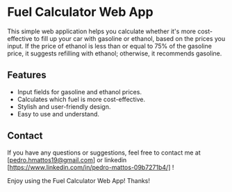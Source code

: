 # Fuel Calculator Web App

This simple web application helps you calculate whether it's more cost-effective to fill up your car with gasoline or ethanol, based on the prices you input. If the price of ethanol is less than or equal to 75% of the gasoline price, it suggests refilling with ethanol; otherwise, it recommends gasoline.

## Features

- Input fields for gasoline and ethanol prices.
- Calculates which fuel is more cost-effective.
- Stylish and user-friendly design.
- Easy to use and understand.

## Contact

If you have any questions or suggestions, feel free to contact me at [pedro.hmattos19@gmail.com] or linkedin [https://www.linkedin.com/in/pedro-mattos-09b7271b4/] !

Enjoy using the Fuel Calculator Web App! Thanks!